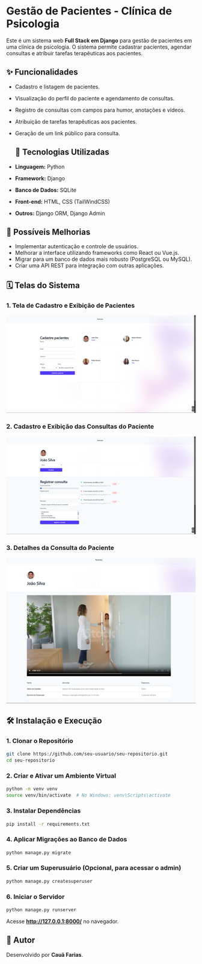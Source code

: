 # Gestão de Pacientes - Clínica de Psicologia

Este é um sistema web **Full Stack em Django** para gestão de pacientes em uma clínica de psicologia. O sistema permite cadastrar pacientes, agendar consultas e atribuir tarefas terapêuticas aos pacientes.

## ✨ Funcionalidades
- Cadastro e listagem de pacientes.
- Visualização do perfil do paciente e agendamento de consultas.
- Registro de consultas com campos para humor, anotações e vídeos.
- Atribuição de tarefas terapêuticas aos pacientes.
- Geração de um link público para consulta.

  ## 🌟 Tecnologias Utilizadas
- **Linguagem:** Python
- **Framework:** Django
- **Banco de Dados:** SQLite
- **Front-end:** HTML, CSS (TailWindCSS)
- **Outros:** Django ORM, Django Admin

## 📢 Possíveis Melhorias
- Implementar autenticação e controle de usuários.
- Melhorar a interface utilizando frameworks como React ou Vue.js.
- Migrar para um banco de dados mais robusto (PostgreSQL ou MySQL).
- Criar uma API REST para integração com outras aplicações.

## 🗓 Telas do Sistema
### **1. Tela de Cadastro e Exibição de Pacientes**
![Tela de Cadastro e Exibição de Pacientes](https://github.com/CauZy-Goes/Gestor_De_Consultas/blob/main/clinica_img/pacientes.png)

### **2. Cadastro e Exibição das Consultas do Paciente**
![Cadastro e Exibição das Consultas do Paciente](https://github.com/CauZy-Goes/Gestor_De_Consultas/blob/main/clinica_img/paciente_.png)

### **3. Detalhes da Consulta do Paciente**
![Detalhes da Consulta do Paciente](https://github.com/CauZy-Goes/Gestor_De_Consultas/blob/main/clinica_img/consulta.png)

## 🛠️ Instalação e Execução
### **1. Clonar o Repositório**
```sh
git clone https://github.com/seu-usuario/seu-repositorio.git
cd seu-repositorio
```

### **2. Criar e Ativar um Ambiente Virtual**
```sh
python -m venv venv
source venv/bin/activate  # No Windows: venv\Scripts\activate
```

### **3. Instalar Dependências**
```sh
pip install -r requirements.txt
```

### **4. Aplicar Migrações ao Banco de Dados**
```sh
python manage.py migrate
```

### **5. Criar um Superusuário (Opcional, para acessar o admin)**
```sh
python manage.py createsuperuser
```

### **6. Iniciar o Servidor**
```sh
python manage.py runserver
```

Acesse **http://127.0.0.1:8000/** no navegador.

## 👥 Autor
Desenvolvido por **Cauã Farias**.


